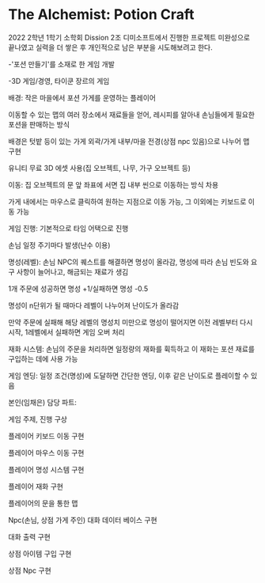 # The Alchemist: Potion Craft
2022 2학년 1학기 소학회 Dission 2조 디미소프트에서 진행한 프로젝트
미완성으로 끝나였고 실력을 더 쌓은 후 개인적으로 남은 부분을 시도해보려고 한다.

-'포션 만들기'를 소재로 한 게임 개발

-3D 게임/경영, 타이쿤 장르의 게임

배경: 작은 마을에서 포션 가게를 운영하는 플레이어

이동할 수 있는 맵의 여러 장소에서 재료들을 얻어, 레시피를 알아내 손님들에게 필요한 포션을 판매하는 방식

배경은 텃밭 등이 있는 가게 외곽/가게 내부/마을 전경(상점 npc 있음)으로 나누어 맵 구현

유니티 무료 3D 에셋 사용(집 오브젝트, 나무, 가구 오브젝트 등)

이동: 집 오브젝트의 문 앞 좌표에 서면 집 내부 씬으로 이동하는 방식 차용

가게 내에서는 마우스로 클릭하여 원하는 지점으로 이동 가능, 그 이외에는 키보드로 이동 가능

게임 진행: 기본적으로 타임 어택으로 진행

손님 일정 주기마다 발생(난수 이용)

명성(레벨): 손님 NPC의 퀘스트를 해결하면 명성이 올라감, 명성에 따라 손님 빈도와 요구 사항이 늘어나고, 해금되는 재료가 생김

1개 주문에 성공하면 명성 +1/실패하면 명성 -0.5

명성이 n단위가 될 때마다 레벨이 나누어져 난이도가 올라감

만약 주문에 실패해 해당 레벨의 명성치 미만으로 명성이 떨어지면 이전 레벨부터 다시 시작, 1레벨에서 실패하면 게임 오버 처리

재화 시스템: 손님의 주문을 처리하면 일정량의 재화를 휙득하고 이 재화는 포션 재료를 구입하는 데에 사용 가능

게임 엔딩: 일정 조건(명성)에 도달하면 간단한 엔딩, 이후 같은 난이도로 플레이할 수 있음

본인(임채은) 담당 파트:

게임 주제, 진행 구상

플레이어 키보드 이동 구현

플레이어 마우스 이동 구현

플레이어 명성 시스템 구현

플레이어 재화 구현

플레이어의 문을 통한 맵 

Npc(손님, 상점 가게 주인) 대화 데이터 베이스 구현

대화 출력 구현

상점 아이템 구입 구현

상점 Npc 구현

